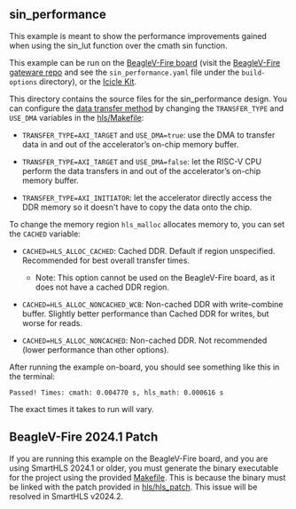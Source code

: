 ## sin_performance

This example is meant to show the performance improvements gained when using the sin_lut function over the cmath sin function.


This example can be run on the [BeagleV-Fire board](https://www.beagleboard.org/boards/beaglev-fire) (visit the [BeagleV-Fire gateware repo](https://openbeagle.org/beaglev-fire/gateware) and see the `sin_performance.yaml` file under the `build-options` directory), or the [Icicle Kit](https://www.microchip.com/en-us/development-tool/mpfs-icicle-kit-es).


This directory contains the source files for the sin_performance design. You can configure the [data transfer method](https://onlinedocs.microchip.com/oxy/GUID-AFCB5DCC-964F-4BE7-AA46-C756FA87ED7B-en-US-11/GUID-212067DF-C1B6-4C22-ADDD-3C306CE990E5.html) by changing the `TRANSFER_TYPE` and `USE_DMA` variables in the [hls/Makefile](hls/Makefile):  

* `TRANSFER_TYPE=AXI_TARGET` and `USE_DMA=true`: use the DMA to transfer data in and out of the accelerator’s on-chip memory buffer. 

* `TRANSFER_TYPE=AXI_TARGET` and `USE_DMA=false`: let the RISC-V CPU perform the data transfers in and out of the accelerator’s on-chip memory buffer. 

* `TRANSFER_TYPE=AXI_INITIATOR`: let the accelerator directly access the DDR memory so it doesn't have to copy the data onto the chip. 

To change the memory region `hls_malloc` allocates memory to, you can set the `CACHED` variable:

* `CACHED=HLS_ALLOC_CACHED`: Cached DDR. Default if region unspecified. Recommended for best overall transfer times. 
   * Note: This option cannot be used on the BeagleV-Fire board, as it does not have a cached DDR region.

* `CACHED=HLS_ALLOC_NONCACHED_WCB`: Non-cached DDR with write-combine buffer. Slightly better performance than Cached DDR for writes, but worse for reads.

* `CACHED=HLS_ALLOC_NONCACHED`: Non-cached DDR. Not recommended (lower performance than other options).


After running the example on-board, you should see something like this in the terminal:
```
Passed! Times: cmath: 0.004770 s, hls_math: 0.000616 s
```
The exact times it takes to run will vary.


## BeagleV-Fire 2024.1 Patch
If you are running this example on the BeagleV-Fire board, and you are using SmartHLS 2024.1 or older, you must generate the binary executable for the project using the provided [Makefile](../../beaglev-fire/sin_performance/Makefile). This is because the binary must be linked with the patch provided in [hls/hls_patch](../../beaglev-fire/sin_performance/hls/hls_patch). This issue will be resolved in SmartHLS v2024.2.

